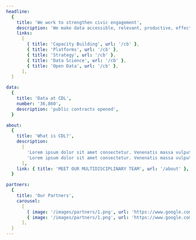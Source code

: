 ```yaml
---
headline:
  {
    title: 'We work to strengthen civic engagement',
    description: 'We make data accessible, relevant, productive, effective & impactful using',
    links:
      [
        { title: 'Capacity Building', url: '/cb' },
        { title: 'Platforms', url: '/cb' },
        { title: 'Strategy', url: '/cb' },
        { title: 'Data Science', url: '/cb' },
        { title: 'Open Data', url: '/cb' },
      ],
  }

data:
  {
    title: 'Data at CDL',
    number: '36,860',
    description: 'public contracts opened',
  }

about:
  {
    title: 'What is CDL?',
    description:
      [
        'Lorem ipsum dolor sit amet consectetur. Venenatis massa vulputate rhoncus sed amet. Risus ut congue pretium nisi imperdiet. Semper vestibulum at nisl commodo placerat consectetur aliquam natoque ut. Purus sollicitudin eu porttitor vestibulum vitae suscipit.',
        'Lorem ipsum dolor sit amet consectetur. Venenatis massa vulputate rhoncus sed amet. Risus ut congue pretium nisi imperdietisl commodo placerat consectetur aliquam natoque ut. Purus sollicitudin eu porttitor vestibulum vitae suscipit.',
      ],
    link: { title: 'MEET OUR MULTIDISCIPLINARY TEAM', url: '/about' },
  }

partners:
  {
    title: 'Our Partners',
    carousel:
      [
        { image: '/images/partners/1.png', url: 'https://www.google.com' },
        { image: '/images/partners/1.png', url: 'https://www.google.com' },
      ],
  }
---
```

